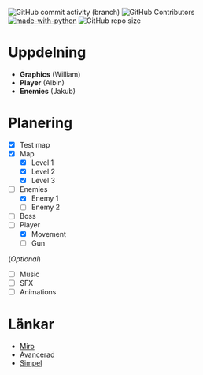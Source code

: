 ![GitHub commit activity (branch)](https://img.shields.io/github/commit-activity/t/WilleGyr/Project-Intro-Ingenjorsarbete?label=Total%20commits&color=%2313A15C) ![GitHub Contributors](https://img.shields.io/github/contributors/WilleGyr/Project-Intro-Ingenjorsarbete?label=Contributors&color=%23A95F24) [![made-with-python](https://img.shields.io/badge/Language-Python%203.12-1f425f.svg?logo=python)](https://www.python.org/) ![GitHub repo size](https://img.shields.io/github/repo-size/WilleGyr/Project-Intro-Ingenjorsarbete)



# Uppdelning
- **Graphics** (William)
- **Player** (Albin)
- **Enemies** (Jakub)

# Planering
- [x] Test map
- [x] Map
  - [x] Level 1
  - [x] Level 2
  - [x] Level 3
- [ ] Enemies
  - [x] Enemy 1
  - [ ] Enemy 2
- [ ] Boss
- [ ] Player
  - [x] Movement
  - [ ] Gun

(_Optional_)
  - [ ] Music
  - [ ] SFX
  - [ ] Animations

# Länkar
- [Miro](https://miro.com/app/board/uXjVNUztPuM=/)
- [Avancerad](https://www.youtube.com/watch?v=2gABYM5M0ww&t=4234s)
- [Simpel](https://www.youtube.com/playlist?list=PLjcN1EyupaQnHM1I9SmiXfbT6aG4ezUvu)
